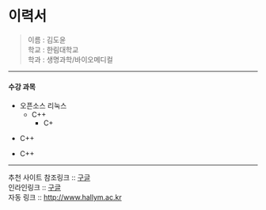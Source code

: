 이력서
==========
> 이름 : 김도윤  
> 학교 : 한림대학교  
> 학과 : 생명과학/바이오메디컬
------------------
#### 수강 과목  
* 오픈소스 리눅스
  * C++  
    * C+
+ C++  
- C++  
------------------- 
추천 사이트
참조링크 :: [구글][1]   
인라인링크 :: [구글](http://www.google.com)  
자동 링크 :: <http://www.hallym.ac.kr>





[1]: https://www.google.com
